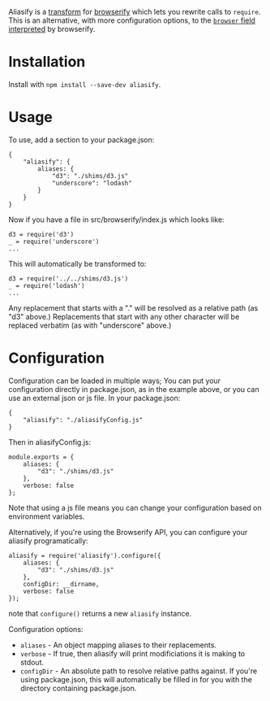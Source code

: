 Aliasify is a [transform](https://github.com/substack/node-browserify#btransformtr) for [browserify](https://github.com/substack/node-browserify) which lets you rewrite calls to `require`. This is an alternative, with more configuration options, to the [`browser` field](https://gist.github.com/defunctzombie/4339901#replace-specific-files---advanced) [interpreted](https://github.com/substack/node-browserify#packagejson) by browserify.

Installation
============

Install with `npm install --save-dev aliasify`.

Usage
=====

To use, add a section to your package.json:

    {
        "aliasify": {
            aliases: {
                "d3": "./shims/d3.js"
                "underscore": "lodash"
            }
        }
    }

Now if you have a file in src/browserify/index.js which looks like:

    d3 = require('d3')
    _ = require('underscore')
    ...

This will automatically be transformed to:

    d3 = require('../../shims/d3.js')
    _ = require('lodash')
    ...

Any replacement that starts with a "." will be resolved as a relative path (as "d3" above.)  Replacements that start with any other character will be replaced verbatim (as with "underscore" above.)

Configuration
=============

Configuration can be loaded in multiple ways;  You can put your configuration directly in package.json, as in the example above, or you can use an external json or js file.  In your package.json:

    {
        "aliasify": "./aliasifyConfig.js"
    }

Then in aliasifyConfig.js:

    module.exports = {
        aliases: {
            "d3": "./shims/d3.js"
        },
        verbose: false
    };

Note that using a js file means you can change your configuration based on environment variables.

Alternatively, if you're using the Browserify API, you can configure your aliasify programatically:

    aliasify = require('aliasify').configure({
        aliases: {
            "d3": "./shims/d3.js"
        },
        configDir: __dirname,
        verbose: false
    });

note that `configure()` returns a new `aliasify` instance.

Configuration options:
* `aliases` - An object mapping aliases to their replacements.
* `verbose` - If true, then aliasify will print modificiations it is making to stdout.
* `configDir` - An absolute path to resolve relative paths against.  If you're using package.json,
  this will automatically be filled in for you with the directory containing package.json.

